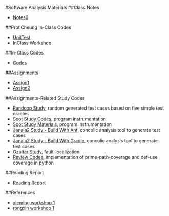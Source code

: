 #Software Analysis Materials
##Class Notes
- [Notes0](Notes.md)

##Prof.Cheung In-Class Codes
- [UnitTest](in-class-projects/UnitTest)
- [InClass Workshop](in-class-projects/JunitWorkshop)

##In-Class Codes
- [Codes](on-course-testing)

##Assignments
- [Assign1](Assignments/Assign1)
- [Assign2](Assignments/Assign2)

##Assignments-Related Study Codes
- [Randoop Study](Assignments/RandoopStudy), random generated test cases based on five simple test oracles
- [Soot Study Codes](Assignments/auto_rand_testing), program instrumentation
- [Soot Study Materials](Assignments/SootStudy), program instrumentation
- [Janala2 Study - Build With Ant](Assignments/janala), concolic analysis tool to generate test cases
- [Janala2 Study - Build With Gradle](Assignments/janala2_tmp), concolic analysis tool to generate test cases
- [Gzoltar Study](Assignments/GzoltarStudy), fault-localization
- [Review Codes](SoftwareAnalysis/ReviewCodes), implementation of prime-path-coverage and def-use coverage in python

##Reading Report
- [Reading Report](ReadingReport)

##References
- [xieming workshop 1](References/xieming_workshop1)
- [rongxin workshop 1](References/workshop1)

